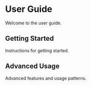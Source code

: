 # User Guide

Welcome to the user guide.

## Getting Started

Instructions for getting started.

## Advanced Usage

Advanced features and usage patterns.